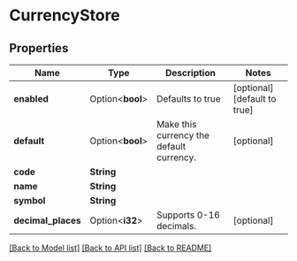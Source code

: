 # CurrencyStore

## Properties

Name | Type | Description | Notes
------------ | ------------- | ------------- | -------------
**enabled** | Option<**bool**> | Defaults to true | [optional][default to true]
**default** | Option<**bool**> | Make this currency the default currency. | [optional]
**code** | **String** |  | 
**name** | **String** |  | 
**symbol** | **String** |  | 
**decimal_places** | Option<**i32**> | Supports 0-16 decimals. | [optional]

[[Back to Model list]](../README.md#documentation-for-models) [[Back to API list]](../README.md#documentation-for-api-endpoints) [[Back to README]](../README.md)


